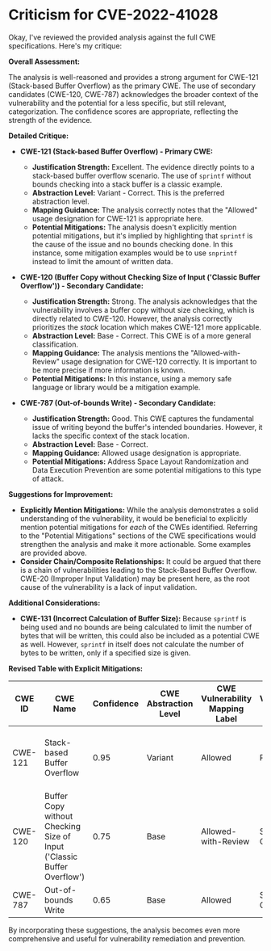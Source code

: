 # Criticism for CVE-2022-41028

Okay, I've reviewed the provided analysis against the full CWE specifications. Here's my critique:

**Overall Assessment:**

The analysis is well-reasoned and provides a strong argument for CWE-121 (Stack-based Buffer Overflow) as the primary CWE.  The use of secondary candidates (CWE-120, CWE-787) acknowledges the broader context of the vulnerability and the potential for a less specific, but still relevant, categorization.  The confidence scores are appropriate, reflecting the strength of the evidence.

**Detailed Critique:**

*   **CWE-121 (Stack-based Buffer Overflow) - Primary CWE:**

    *   **Justification Strength:** Excellent. The evidence directly points to a stack-based buffer overflow scenario.  The use of `sprintf` without bounds checking into a stack buffer is a classic example.
    *   **Abstraction Level:** Variant - Correct. This is the preferred abstraction level.
    *   **Mapping Guidance:**  The analysis correctly notes that the "Allowed" usage designation for CWE-121 is appropriate here.
    *   **Potential Mitigations:** The analysis doesn't explicitly mention potential mitigations, but it's implied by highlighting that `sprintf` is the cause of the issue and no bounds checking done. In this instance, some mitigation examples would be to use `snprintf` instead to limit the amount of written data.

*   **CWE-120 (Buffer Copy without Checking Size of Input ('Classic Buffer Overflow')) - Secondary Candidate:**

    *   **Justification Strength:** Strong. The analysis acknowledges that the vulnerability involves a buffer copy without size checking, which is directly related to CWE-120. However, the analysis correctly prioritizes the *stack* location which makes CWE-121 more applicable.
    *   **Abstraction Level:** Base - Correct. This CWE is of a more general classification.
    *   **Mapping Guidance:**  The analysis mentions the "Allowed-with-Review" usage designation for CWE-120 correctly. It is important to be more precise if more information is known.
    *   **Potential Mitigations:** In this instance, using a memory safe language or library would be a mitigation example.

*   **CWE-787 (Out-of-bounds Write) - Secondary Candidate:**

    *   **Justification Strength:** Good. This CWE captures the fundamental issue of writing beyond the buffer's intended boundaries. However, it lacks the specific context of the stack location.
    *   **Abstraction Level:** Base - Correct.
    *   **Mapping Guidance:** Allowed usage designation is appropriate.
    *   **Potential Mitigations:** Address Space Layout Randomization and Data Execution Prevention are some potential mitigations to this type of attack.

**Suggestions for Improvement:**

*   **Explicitly Mention Mitigations:** While the analysis demonstrates a solid understanding of the vulnerability, it would be beneficial to explicitly mention potential mitigations for *each* of the CWEs identified. Referring to the "Potential Mitigations" sections of the CWE specifications would strengthen the analysis and make it more actionable. Some examples are provided above.
*   **Consider Chain/Composite Relationships:** It could be argued that there is a chain of vulnerabilities leading to the Stack-Based Buffer Overflow. CWE-20 (Improper Input Validation) may be present here, as the root cause of the vulnerability is a lack of input validation.

**Additional Considerations:**

*   **CWE-131 (Incorrect Calculation of Buffer Size):** Because `sprintf` is being used and no bounds are being calculated to limit the number of bytes that will be written, this could also be included as a potential CWE as well. However, `sprintf` in itself does not calculate the number of bytes to be written, only if a specified size is given.

**Revised Table with Explicit Mitigations:**

| CWE ID | CWE Name | Confidence | CWE Abstraction Level | CWE Vulnerability Mapping Label | CWE-Vulnerability Mapping Notes | Example Potential Mitigations |
|---|---|---|---|---|---|---|
| CWE-121 | Stack-based Buffer Overflow | 0.95 | Variant | Allowed | Primary CWE | Use `snprintf` instead of `sprintf` or Address Space Layout Randomization. |
| CWE-120 | Buffer Copy without Checking Size of Input ('Classic Buffer Overflow') | 0.75 | Base | Allowed-with-Review | Secondary Candidate | Use memory-safe languages or libraries. |
| CWE-787 | Out-of-bounds Write | 0.65 | Base | Allowed | Secondary Candidate | Data Execution Prevention. |

By incorporating these suggestions, the analysis becomes even more comprehensive and useful for vulnerability remediation and prevention.